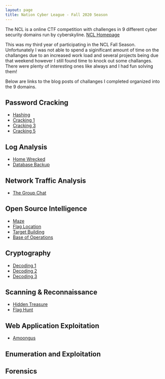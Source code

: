 ```yaml
---
layout: page
title: Nation Cyber League - Fall 2020 Season
---
```


<p class="message">
  The NCL is a online CTF competition with challenges in 9 different cyber security domains run by cyberskyline.
  <a href="https://nationalcyberleague.org/">NCL Homepage</a>
</p>

This was my third year of participating in the NCL Fall Season. Unfortunately I was not able to spend a siginificant amount of time on the challanges due to an increased work load and several projects being due that weekend however I still found time to knock out some challanges. There were plenty of interesting ones like always and I had fun solving them!

Below are links to the blog posts of challanges I completed organized into the 9 domains.

## Password Cracking
* [Hashing](https://lukej2680.github.io/2020/10/26/hashing/)
* [Cracking 1](https://lukej2680.github.io/2020/10/26/cracking_1/)
* [Cracking 3](https://lukej2680.github.io/2020/10/26/cracking_3/)
* [Cracking 5](https://lukej2680.github.io/2020/10/26/cracking_5/)

## Log Analysis
* [Home Wrecked](https://lukej2680.github.io/2020/10/26/home_wrecked/)
* [Database Backup](https://lukej2680.github.io/2020/10/26/database_backup/)

## Network Traffic Analysis
* [The Group Chat](https://lukej2680.github.io/2020/10/26/the_group_chat/)

## Open Source Intelligence
* [Maze](https://lukej2680.github.io/2020/10/26/maze/)
* [Flag Location](https://lukej2680.github.io/2020/10/26/flag_location/)
* [Target Building](https://lukej2680.github.io/2020/10/26/target_building/)
* [Base of Operations](https://lukej2680.github.io/2020/10/26/base_of_operations/)

## Cryptography
* <a href="https://lukej2680.github.io/2020/10/26/decoding_1/">Decoding 1</a>
* <a href="https://lukej2680.github.io/2020/10/26/decoding_2/">Decoding 2</a>
* <a href="https://lukej2680.github.io/2020/10/26/decoding_3/">Decoding 3</a>

## Scanning & Reconnaissance
* [Hidden Treasure](https://lukej2680.github.io/2020/10/26/hidden_treasure/)
* [Flag Hunt](https://lukej2680.github.io/2020/10/26/flag_hunt/)

## Web Application Exploitation 
* [Amoongus]()

## Enumeration and Exploitation

## Forensics
